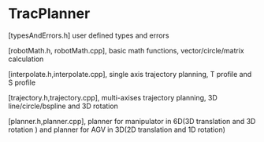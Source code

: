 # TracPlanner

[typesAndErrors.h]                  user defined types and errors

[robotMath.h, robotMath.cpp],       basic math functions, vector/circle/matrix calculation

[interpolate.h,interpolate.cpp],    single axis trajectory planning, T profile and S profile

[trajectory.h,trajectory.cpp],      multi-axises trajectory planning, 3D line/circle/bspline and 3D rotation

[planner.h,planner.cpp],            planner for manipulator in 6D(3D translation and 3D rotation ) and planner for AGV in 3D(2D translation and 1D rotation)
